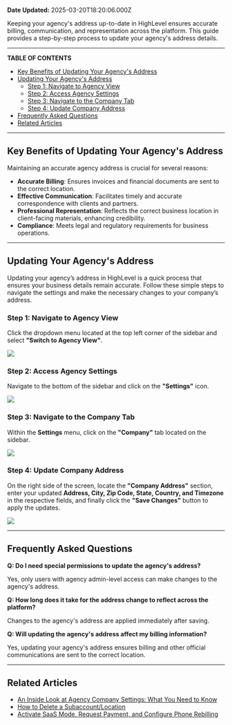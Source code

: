 **Date Updated:** 2025-03-20T18:20:06.000Z

Keeping your agency's address up-to-date in HighLevel ensures accurate billing, communication, and representation across the platform. This guide provides a step-by-step process to update your agency's address details.

---

**TABLE OF CONTENTS**

* [Key Benefits of Updating Your Agency's Address](#Key-Benefits-of-Updating-Your-Agency's-Address)
* [Updating Your Agency's Address](#Updating-Your-Agency's-Address)  
   * [Step 1: Navigate to Agency View](#Step-1%3A-%C2%A0Navigate-to-Agency-View)  
   * [Step 2: Access Agency Settings](#Step-2%3A%C2%A0Access-Agency-Settings)  
   * [Step 3: Navigate to the Company Tab](#Step-3%3A%C2%A0Navigate-to-the-Company-Tab)  
   * [Step 4: Update Company Address](#Step-4%3A%C2%A0Update-Company-Address)
* [Frequently Asked Questions](#Frequently-Asked-Questions)
* [Related Articles](#Related-Articles)

---

## **Key Benefits of Updating Your Agency's Address**

  
Maintaining an accurate agency address is crucial for several reasons:

* **Accurate Billing**: Ensures invoices and financial documents are sent to the correct location.
* **Effective Communication**: Facilitates timely and accurate correspondence with clients and partners.
* **Professional Representation**: Reflects the correct business location in client-facing materials, enhancing credibility.
* **Compliance**: Meets legal and regulatory requirements for business operations.

---

## **Updating Your Agency's Address**

  
Updating your agency’s address in HighLevel is a quick process that ensures your business details remain accurate. Follow these simple steps to navigate the settings and make the necessary changes to your company’s address.

  
### **Step 1:** Navigate to Agency View

  
Click the dropdown menu located at the top left corner of the sidebar and select **"Switch to Agency View"**.  
  
![](https://s3.amazonaws.com/cdn.freshdesk.com/data/helpdesk/attachments/production/155043665310/original/LJngO5SoNSjl18vzd5OCJIu8WGyfjP3NkA.png?1742474366)
  
  
### **Step 2:** Access Agency Settings

  
Navigate to the bottom of the sidebar and click on the **"Settings"** icon.

  
![](https://s3.amazonaws.com/cdn.freshdesk.com/data/helpdesk/attachments/production/155043665486/original/69X9bgaiozPaDGalqjyQXjwoJNonpdUZJw.png?1742474472)
  
  
### **Step 3:** Navigate to the Company Tab

  
Within the **Settings** menu, click on the **"Company"** tab located on the sidebar.

  
![](https://s3.amazonaws.com/cdn.freshdesk.com/data/helpdesk/attachments/production/155043665756/original/8qi-dZC4naDmRhikmGTwaNTu0jSZb_E_uA.png?1742474574)
  
  
### **Step 4:** Update Company Address

  
On the right side of the screen, locate the **"Company Address"** section, enter your updated **Address, City, Zip Code, State, Country, and Timezone** in the respective fields, and finally click the **"Save Changes"** button to apply the updates.

  
![](https://s3.amazonaws.com/cdn.freshdesk.com/data/helpdesk/attachments/production/155043665877/original/4VRHm-5NN8Qrh1zQ0dyYUwZX3hgcMSYkvw.png?1742474665)

---

## **Frequently Asked Questions**

  
**Q: Do I need special permissions to update the agency's address?**

Yes, only users with agency admin-level access can make changes to the agency's address.
  
  
**Q: How long does it take for the address change to reflect across the platform?**

Changes to the agency's address are applied immediately after saving.
  
  
**Q: Will updating the agency's address affect my billing information?**

Yes, updating your agency's address ensures billing and other official communications are sent to the correct location.

---

## **Related Articles**

* [An Inside Look at Agency Company Settings: What You Need to Know](https://help.gohighlevel.com/support/solutions/articles/48000982604-an-inside-look-at-agency-company-settings-what-you-need-to-know)
* [How to Delete a Subaccount/Location](https://help.gohighlevel.com/support/solutions/articles/48001184862-how-to-delete-a-subaccount-location)
* [Activate SaaS Mode, Request Payment, and Configure Phone Rebilling](https://help.gohighlevel.com/support/solutions/articles/48001177740-activate-saas-mode-request-payment-and-configure-phone-rebilling)